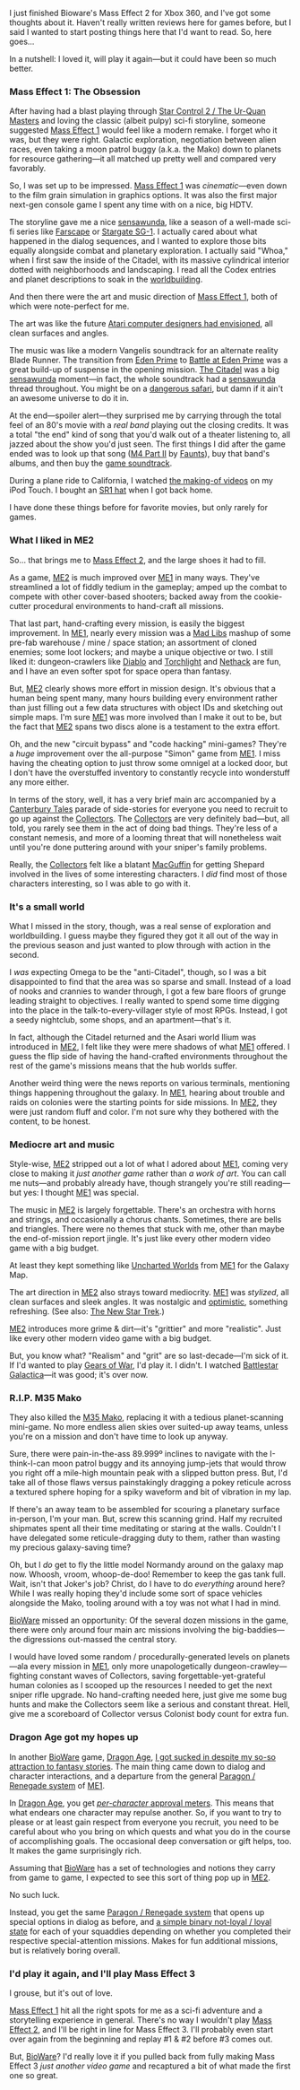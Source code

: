 I just finished Bioware's Mass Effect 2 for Xbox 360, and I've got some thoughts about it.  Haven't really written reviews here for games before, but I said I wanted to start posting things here that I'd want to read.  So, here goes...

In a nutshell: I loved it, will play it again—but it could have been so much better.

<!--more-->
### Mass Effect 1: The Obsession

After having had a blast playing through [Star Control 2 / The Ur-Quan Masters][urquan] and loving the classic (albeit pulpy) sci-fi storyline, someone suggested [Mass Effect 1][me1] would feel like a modern remake.  I forget who it was, but they were right.  Galactic exploration, negotiation between alien races, even taking a moon patrol buggy (a.k.a. the Mako) down to planets for resource gathering—it all matched up pretty well and compared very favorably.

So, I was set up to be impressed.  [Mass Effect 1][me1] was *cinematic*—even down to the film grain simulation in graphics options.  It was also the first major next-gen console game I spent any time with on a nice, big HDTV.  

The storyline gave me a nice [sensawunda][sensawunda], like a season of a well-made sci-fi series like [Farscape][farscape] or [Stargate SG-1][sg1].  I actually cared about what happened in the dialog sequences, and I wanted to explore those bits equally alongside combat and planetary exploration.  I actually said "Whoa," when I first saw the inside of the Citadel, with its massive cylindrical interior dotted with neighborhoods and landscaping.  I read all the Codex entries and planet descriptions to soak in the [worldbuilding][].

[worldbuilding]: http://en.wikipedia.org/wiki/Worldbuilding

And then there were the art and music direction of [Mass Effect 1][me1], both of which were note-perfect for me.  

The art was like the future [Atari computer designers had envisioned][ataridesign], all clean surfaces and angles.  

The music was like a modern Vangelis soundtrack for an alternate reality Blade Runner.  The transition from [Eden Prime][eden-prime] to [Battle at Eden Prime][edenbattle] was a great build-up of suspense in the opening mission.  [The Citadel][citadel] was a big [sensawunda][] moment—in fact, the whole soundtrack had a [sensawunda][] thread throughout. You might be on a [dangerous safari][virmire], but damn if it ain't an awesome universe to do it in.

[eden-prime]: http://www.youtube.com/watch?v=uQhN4CUG4ek
[edenbattle]: http://www.youtube.com/watch?v=Rdfc4GVPsRk
[virmire]: http://www.youtube.com/watch?v=ph6XcHu9ZB8&feature=related
[citadel]: http://www.youtube.com/watch?v=V9SiMTmCqvI&feature=related
[presidium]: http://www.youtube.com/watch?v=C7V6P8MUwKw&feature=related

At the end—spoiler alert—they surprised me by carrying through the total feel of an 80's movie with a *real band* playing out the closing credits. It was a total "the end" kind of song that you'd walk out of a theater listening to, all jazzed about the show you'd just seen.  The first things I did after the game ended was to look up that song ([M4 Part II][m4] by [Faunts][faunts]), buy that band's albums, and then buy the [game soundtrack][me1soundtrack].  

During a plane ride to California, I watched [the making-of videos][makingof] on my iPod Touch.  I bought an [SR1 hat][sr1hat] when I got back home.  

I have done these things before for favorite movies, but only rarely for games.

### What I liked in ME2

So... that brings me to [Mass Effect 2][me2], and the large shoes it had to fill.

As a game, [ME2][me2] is much improved over [ME1][me1] in many ways.  They've streamlined a lot of fiddly tedium in the gameplay; amped up the combat to compete with other cover-based shooters; backed away from the cookie-cutter procedural environments to hand-craft all missions.

That last part, hand-crafting every mission, is easily the biggest improvement.  In [ME1][me1], nearly every mission was a [Mad Libs][madlibs] mashup of some pre-fab warehouse / mine / space station; an assortment of cloned enemies; some loot lockers; and maybe a unique objective or two.  I still liked it: dungeon-crawlers like [Diablo][diablo] and [Torchlight][torchlight] and [Nethack][nethack] are fun, and I have an even softer spot for space opera than fantasy.  

But, [ME2][] clearly shows more effort in mission design.  It's obvious that a human being spent many, many hours building every environment rather than just filling out a few data structures with object IDs and sketching out simple maps.  I'm sure [ME1][] was more involved than I make it out to be, but the fact that [ME2][] spans two discs alone is a testament to the extra effort.

Oh, and the new "circuit bypass" and "code hacking" mini-games? They're a *huge* improvement over the all-purpose "Simon" game from [ME1][].  I miss having the cheating option to just throw some omnigel at a locked door, but I don't have the overstuffed inventory to constantly recycle into wonderstuff any more either.

In terms of the story, well, it has a very brief main arc accompanied by a [Canterbury Tales][chaucer] parade of side-stories for everyone you need to recruit to go up against the [Collectors][].  The [Collectors][] are very definitely bad—but, all told, you rarely see them in the act of doing bad things.  They're less of a constant nemesis, and more of a looming threat that will nonetheless wait until you're done puttering around with your sniper's family problems.

Really, the [Collectors][] felt like a blatant [MacGuffin][] for getting Shepard involved in the lives of some interesting characters.  I *did* find most of those characters interesting, so I was able to go with it.

[chaucer]: http://en.wikipedia.org/wiki/The_Canterbury_Tales
[macguffin]: http://en.wikipedia.org/wiki/Macguffin
[collectors]: http://masseffect.wikia.com/wiki/Collectors

### It's a small world

What I missed in the story, though, was a real sense of exploration and worldbuilding.  I guess maybe they figured they got it all out of the way in the previous season and just wanted to plow through with action in the second.

I *was* expecting Omega to be the "anti-Citadel", though, so I was a bit disappointed to find that the area was so sparse and small. Instead of a load of nooks and crannies to wander through, I got a few bare floors of grunge leading straight to objectives.  I really wanted to spend some time digging into the place in the talk-to-every-villager style of most RPGs.  Instead, I got a seedy nightclub, some shops, and an apartment—that's it.

In fact, although the Citadel returned and the Asari world Ilium was introduced in [ME2][], I felt like they were mere shadows of what [ME1][] offered.  I guess the flip side of having the hand-crafted environments throughout the rest of the game's missions means that the hub worlds suffer.  

Another weird thing were the news reports on various terminals, mentioning things happening throughout the galaxy.  In [ME1][], hearing about trouble and raids on colonies were the starting points for side missions.  In [ME2][], they were just random fluff and color.  I'm not sure why they bothered with the content, to be honest.

### Mediocre art and music

Style-wise, [ME2][] stripped out a lot of what I adored about [ME1][], coming very close to making it *just another game* rather than *a work of art*.  You can call me nuts—and probably already have, though strangely you're still reading—but yes: I thought [ME1][] was special.

The music in [ME2][] is largely forgettable. There's an orchestra with horns and strings, and occasionally a chorus chants.  Sometimes, there are bells and triangles.  There were no themes that stuck with me, other than maybe the end-of-mission report jingle.  It's just like every other modern video game with a big budget.

At least they kept something like [Uncharted Worlds][uncharted] from [ME1][] for the Galaxy Map.

[uncharted]: http://www.youtube.com/watch?v=TMyu9kehCVY&feature=related

The art direction in [ME2][] also strays toward mediocrity.  [ME1][] was *stylized*, all clean surfaces and sleek angles.  It was nostalgic and [optimistic][optimisticscifi], something refreshing.  (See also: [The New Star Trek][newstartrek].)

[ME2][] introduces more grime & dirt—it's "grittier" and more "realistic". Just like every other modern video game with a big budget.

But, you know what? "Realism" and "grit" are so last-decade—I'm sick of it. If I'd wanted to play [Gears of War][gow], I'd play it.  I didn't. I watched [Battlestar Galactica][bsg]—it was good; it's over now. 

### R.I.P. M35 Mako

They also killed the [M35 Mako][mako], replacing it with a tedious planet-scanning mini-game.  No more endless alien skies over suited-up away teams, unless you're on a mission and don't have time to look up anyway.

[mako]: http://masseffect.wikia.com/wiki/M35_Mako

Sure, there were pain-in-the-ass 89.999º inclines to navigate with the I-think-I-can moon patrol buggy and its annoying jump-jets that would throw you right off a mile-high mountain peak with a slipped button press.  But, I'd take all of those flaws versus painstakingly dragging a pokey reticule across a textured sphere hoping for a spiky waveform and bit of vibration in my lap.  

If there's an away team to be assembled for scouring a planetary surface in-person, I'm your man.  But, screw this scanning grind.  Half my recruited shipmates spent all their time meditating or staring at the walls. Couldn't I have delegated some reticule-dragging duty to them, rather than wasting my precious galaxy-saving time?

Oh, but I *do* get to fly the little model Normandy around on the galaxy map now.  Whoosh, vroom, whoop-de-doo!  Remember to keep the gas tank full.  Wait, isn't that Joker's job? Christ, do I have to do *everything* around here?  While I was really hoping they'd include some sort of space vehicles alongside the Mako, tooling around with a toy was not what I had in mind.

[BioWare][] missed an opportunity:  Of the several dozen missions in the game, there were only around four main arc missions involving the big-baddies—the digressions out-massed the central story.

I would have loved some random / procedurally-generated levels on planets—ala every mission in [ME1][], only more unapologetically dungeon-crawley—fighting constant waves of Collectors, saving forgettable-yet-grateful human colonies as I scooped up the resources I needed to get the next sniper rifle upgrade.  No hand-crafting needed here, just give me some bug hunts and make the Collectors seem like a serious and constant threat.  Hell, give me a scoreboard of Collector versus Colonist body count for extra fun.

### Dragon Age got my hopes up

In another [BioWare][] game, [Dragon Age][], [I got sucked in despite my so-so attraction to fantasy stories][dragonage].  The main thing came down to dialog and character interactions, and a departure from the general [Paragon / Renegade system][me-morality] of [ME1][].  

In [Dragon Age][], you get [*per-character* approval meters][approval].  This means that what endears one character may repulse another.  So, if you want to try to please or at least gain respect from everyone you recruit, you need to be careful about who you bring on which quests and what you do in the course of accomplishing goals.  The occasional deep conversation or gift helps, too.  It makes the game surprisingly rich.

[approval]: http://dragonage.wikia.com/wiki/Approval

Assuming that [BioWare][] has a set of technologies and notions they carry from game to game, I expected to see this sort of thing pop up in [ME2][].

No such luck.

Instead, you get the same [Paragon / Renegade system][me-morality] that opens up special options in dialog as before, and [a simple binary not-loyal / loyal state][me2-loyalty] for each of your squaddies depending on whether you completed their respective special-attention missions.  Makes for fun additional missions, but is relatively boring overall.

### I'd play it again, and I'll play Mass Effect 3

I grouse, but it's out of love.

[Mass Effect 1][me1] hit all the right spots for me as a sci-fi adventure and a storytelling experience in general. There's no way I wouldn't play [Mass Effect 2][me2], and I'll be right in line for Mass Effect 3.  I'll probably even start over again from the beginning and replay #1 & #2 before #3 comes out.

But, [BioWare][]? I'd really love it if you pulled back from fully making Mass Effect 3 *just another video game* and recaptured a bit of what made the first one so great.

[makingof]: http://www.youtube.com/watch?v=1lPsGxJhyq4
[optimisticscifi]: http://www.guardian.co.uk/books/booksblog/2010/apr/01/science-fiction
[newstartrek]: http://io9.com/5064844/new-star-trek-movie-is-intentionally-cheesy
[urquan]: http://sc2.sourceforge.net/
[me1]: http://en.wikipedia.org/wiki/Mass_Effect
[me-morality]: http://masseffect.wikia.com/wiki/Morality
[me2-loyalty]: http://masseffect.wikia.com/wiki/Loyalty
[me1soundtrack]: http://www.amazon.com/gp/product/B000XXWKAW?ie=UTF8&tag=0xdecafbad01-20&linkCode=as2&camp=1789&creative=390957&creativeASIN=B000XXWKAW "Mass Effect Original Game Soundtrack"
[m4]: http://masseffect.wikia.com/wiki/M4_Part_II
[faunts]: http://www.faunts.com/
[sr1hat]: http://www.flickr.com/photos/deusx/3501486581/
[me2]: http://masseffect.[BioWare][].com/
[sensawunda]: http://en.wikipedia.org/wiki/Sense_of_wonder
[farscape]: http://www.henson.com/fantasy_scifi.php?content=farscape
[sg1]: http://en.wikipedia.org/wiki/Stargate_SG-1
[ataridesign]: http://www.atarimuseum.com/otherprojects/bionics/proto/index.html
[madlibs]: http://www.madlibs.com/
[diablo]: http://en.wikipedia.org/wiki/Diablo_%28video_game%29
[nethack]: http://www.nethack.org/
[torchlight]: http://www.torchlightgame.com/
[gow]: http://en.wikipedia.org/wiki/Gears_of_War
[bsg]: http://www.syfy.com/battlestar/
[dragonage]: http://random.lmorchard.com/dragon-age-origins-is-an-interactive-fantasy
[bioware]: http://www.[BioWare][].com/
[Dragon Age]: http://en.wikipedia.org/wiki/DragonAge
